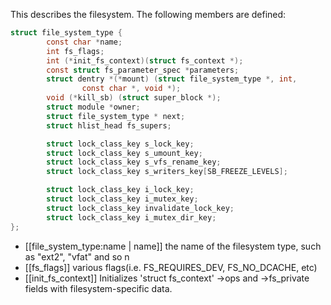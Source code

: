 This describes the filesystem. The following members are defined:
```C
struct file_system_type {
        const char *name;
        int fs_flags;
        int (*init_fs_context)(struct fs_context *);
        const struct fs_parameter_spec *parameters;
        struct dentry *(*mount) (struct file_system_type *, int,
                const char *, void *);
        void (*kill_sb) (struct super_block *);
        struct module *owner;
        struct file_system_type * next;
        struct hlist_head fs_supers;

        struct lock_class_key s_lock_key;
        struct lock_class_key s_umount_key;
        struct lock_class_key s_vfs_rename_key;
        struct lock_class_key s_writers_key[SB_FREEZE_LEVELS];

        struct lock_class_key i_lock_key;
        struct lock_class_key i_mutex_key;
        struct lock_class_key invalidate_lock_key;
        struct lock_class_key i_mutex_dir_key;
};

```

*  [[file_system_type:name | name]] the name of the filesystem type, such as "ext2", "vfat" and so n
* [[fs_flags]] various flags(i.e. FS_REQUIRES_DEV, FS_NO_DCACHE, etc)
* [[init_fs_context]]  Initializes 'struct fs_context' ->ops and ->fs_private fields with filesystem-specific data.